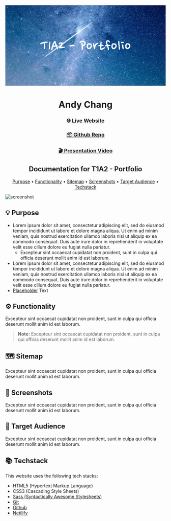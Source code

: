 <div style="text-align: center;">
  <img src="./images/readme-banner.png" alt="Readme Banner"></img>
</div>
<h1 align="center">
  Andy Chang
</h1>

<h3 align="center">
<a href="https://sass-lang.com/">🌐 Live Website</a>
 </h3>

 <h3 align="center">
<a href="https://sass-lang.com/">📦 Github Repo</a>
 </h3>

 <h3 align="center">
<a href="https://sass-lang.com/">🎬 Presentation Video</a>
 </h3>

<h2 align="center">Documentation for T1A2 - Portfolio</h4>

<p align="center">
  <a href="#purpose">Purpose</a> •
  <a href="#functionality">Functionality</a> •
  <a href="#sitemap">Sitemap</a> •
  <a href="#screenshots">Screenshots</a> •
  <a href="#target-audience">Target Audience</a> •
  <a href="#techstack">Techstack</a>
</p>

![screenshot](./images/screencapture.gif)

## 💡 Purpose

- Lorem ipsum dolor sit amet, consectetur adipiscing elit, sed do eiusmod tempor incididunt ut labore et dolore magna aliqua. Ut enim ad minim veniam, quis nostrud exercitation ullamco laboris nisi ut aliquip ex ea commodo consequat. Duis aute irure dolor in reprehenderit in voluptate velit esse cillum dolore eu fugiat nulla pariatur.
  - Excepteur sint occaecat cupidatat non proident, sunt in culpa qui officia deserunt mollit anim id est laborum.
- Lorem ipsum dolor sit amet, consectetur adipiscing elit, sed do eiusmod tempor incididunt ut labore et dolore magna aliqua. Ut enim ad minim veniam, quis nostrud exercitation ullamco laboris nisi ut aliquip ex ea commodo consequat. Duis aute irure dolor in reprehenderit in voluptate velit esse cillum dolore eu fugiat nulla pariatur.
- [Placeholder](https://khan.github.io/KaTeX/) Text

## ⚙️ Functionality

Excepteur sint occaecat cupidatat non proident, sunt in culpa qui officia deserunt mollit anim id est laborum.

> **Note:**
> Excepteur sint occaecat cupidatat non proident, sunt in culpa qui officia deserunt mollit anim id est laborum.

## 🗺️ Sitemap

Excepteur sint occaecat cupidatat non proident, sunt in culpa qui officia deserunt mollit anim id est laborum.

## 📸 Screenshots

Excepteur sint occaecat cupidatat non proident, sunt in culpa qui officia deserunt mollit anim id est laborum.

## 🎯 Target Audience

Excepteur sint occaecat cupidatat non proident, sunt in culpa qui officia deserunt mollit anim id est laborum.

## 📚 Techstack

This website uses the following tech stacks:

- HTML5 (Hypertext Markup Language)
- CSS3 (Cascading Style Sheets)
- [Sass (Syntactically Awesome Stylesheets)](https://sass-lang.com/)
- [Git](https://git-scm.com/)
- [Github](https://github.com/)
- [Netilify](https://www.netlify.com/)

